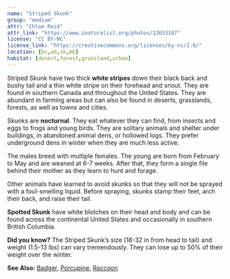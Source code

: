 ```yaml
---
name: "Striped Skunk"
group: "medium"
attr: "Chloe Reid"
attr_link: "https://www.inaturalist.org/photos/12653167"
license: "CC BY-NC"
license_link: "https://creativecommons.org/licenses/by-nc/2.0/"
location: [bc,ab,sk,mb]
habitat: [desert,forest,grassland,urban]
---
```

Striped Skunk have two thick **white stripes** down their black back and bushy tail and a thin white stripe on their forehead and snout. They are found in southern Canada and throughout the United States. They are abundant in farming areas but can also be found in deserts, grasslands, forests, as well as towns and cities.

Skunks are **nocturnal**. They eat whatever they can find, from insects and eggs to frogs and young birds. They are solitary animals and shelter under buildings, in abandoned animal dens, or hollowed logs. They prefer underground dens in winter when they are much less active.

The males breed with multiple females. The young are born from February to May and are weaned at 6-7 weeks. After that, they form a single file behind their mother as they learn to hunt and forage.

Other animals have learned to avoid skunks so that they will not be sprayed with a foul-smelling liquid. Before spraying, skunks stamp their feet, arch their back, and raise their tail.

**Spotted Skunk** have white blotches on their head and body and can be found across the continental United States and occasionally in southern British Columbia.

**Did you know?** The Striped Skunk’s size (18-32 in from head to tail) and weight (1.5-13 lbs) can vary tremendously. They can lose up to 50% of their weight over the winter.

<!-- generated, do not edit -->
**See Also:**
[Badger](/animals/badger),
[Porcupine](/animals/porcupine),
[Raccoon](/animals/raccoon)
